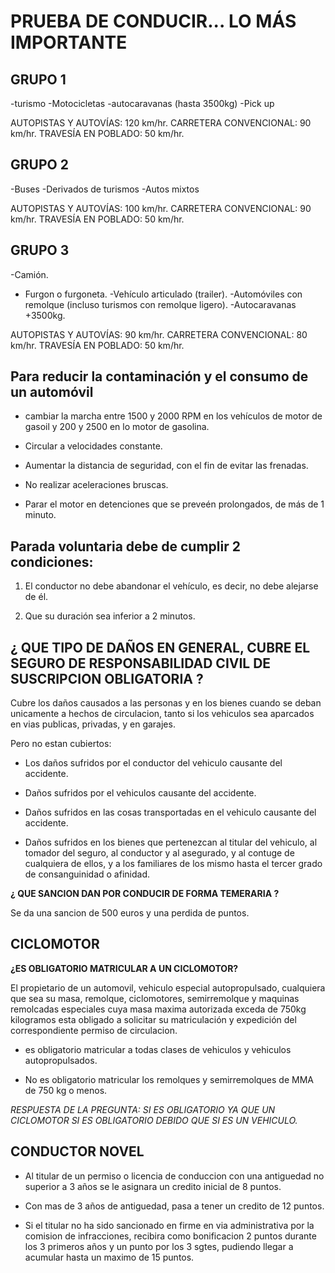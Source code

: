 # PRUEBA DE CONDUCIR... LO MÁS IMPORTANTE


## GRUPO 1 

-turismo
-Motocicletas
-autocaravanas (hasta 3500kg)
-Pick up

AUTOPISTAS Y AUTOVÍAS: 120 km/hr.
CARRETERA CONVENCIONAL: 90 km/hr.
TRAVESÍA EN POBLADO: 50 km/hr.

## GRUPO 2

-Buses
-Derivados de turismos
-Autos mixtos

AUTOPISTAS Y AUTOVÍAS: 100 km/hr.
CARRETERA CONVENCIONAL: 90 km/hr.
TRAVESÍA EN POBLADO: 50 km/hr.

## GRUPO 3

-Camión.
- Furgon o furgoneta.
-Vehículo articulado (trailer).
-Automóviles con remolque (incluso turismos con remolque ligero).
-Autocaravanas +3500kg.

AUTOPISTAS Y AUTOVÍAS: 90 km/hr.
CARRETERA CONVENCIONAL: 80 km/hr.
TRAVESÍA EN POBLADO: 50 km/hr.

## Para reducir la contaminación y el consumo de un automóvil

- cambiar la marcha entre 1500 y 2000 RPM en los vehículos de motor de gasoil y 200 y 2500 en lo motor de gasolina.

- Circular a velocidades constante.

- Aumentar la distancia de seguridad, con el fin de evitar las frenadas.

- No realizar aceleraciones bruscas.

- Parar el motor en detenciones que se preveén prolongados, de más de 1 minuto.

## Parada voluntaria debe de cumplir 2 condiciones:

1. El conductor no debe abandonar el vehículo, es decir,  no debe alejarse de él.

2. Que su duración sea inferior a 2 minutos.



## ¿ QUE TIPO DE DAÑOS EN GENERAL, CUBRE EL SEGURO DE RESPONSABILIDAD CIVIL DE SUSCRIPCION OBLIGATORIA ?

Cubre los daños causados a las personas y en los bienes cuando se deban unicamente a hechos de circulacion, tanto si los vehiculos sea aparcados en vias publicas, privadas, y en garajes.

Pero no estan cubiertos:

- Los daños sufridos por el conductor del vehiculo causante del accidente.

- Daños sufridos por el vehiculos causante del accidente.

- Daños sufridos en las cosas transportadas en el vehiculo causante del accidente.

- Daños sufridos en los bienes que pertenezcan al titular del vehiculo, al tomador del seguro, al conductor y al asegurado, y al contuge de cualquiera de ellos, y a los familiares de los mismo hasta el tercer grado de consanguinidad o afinidad.


**¿ QUE SANCION DAN POR CONDUCIR DE FORMA TEMERARIA ?**

Se da una sancion de 500 euros y una perdida de puntos.


## CICLOMOTOR

**¿ES OBLIGATORIO MATRICULAR A UN CICLOMOTOR?**

El propietario de un automovil, vehiculo especial autopropulsado, cualquiera que sea su masa, remolque, ciclomotores, semirremolque y maquinas remolcadas especiales cuya masa maxima autorizada exceda de 750kg kilogramos esta obligado a solicitar su matriculación y expedición del correspondiente permiso de circulacion.

- es obligatorio matricular a todas clases de vehiculos y vehiculos autopropulsados.

- No es obligatorio matricular los remolques y semirremolques de MMA de 750 kg o menos.

*RESPUESTA DE LA  PREGUNTA: SI ES OBLIGATORIO YA QUE UN CICLOMOTOR SI ES OBLIGATORIO DEBIDO QUE SI ES UN VEHICULO.*

## CONDUCTOR NOVEL

- Al titular de un permiso o licencia de conduccion con una antiguedad no superior a 3 años se le asignara un credito inicial de 8 puntos.

- Con mas de 3 años de antiguedad, pasa a tener un credito de 12 puntos.

- Si el titular no ha sido sancionado en firme en via administrativa por la comision de infracciones, recibira como bonificacion 2 puntos durante los 3 primeros años y un punto por los 3 sgtes, pudiendo llegar a acumular hasta un maximo de 15 puntos.
